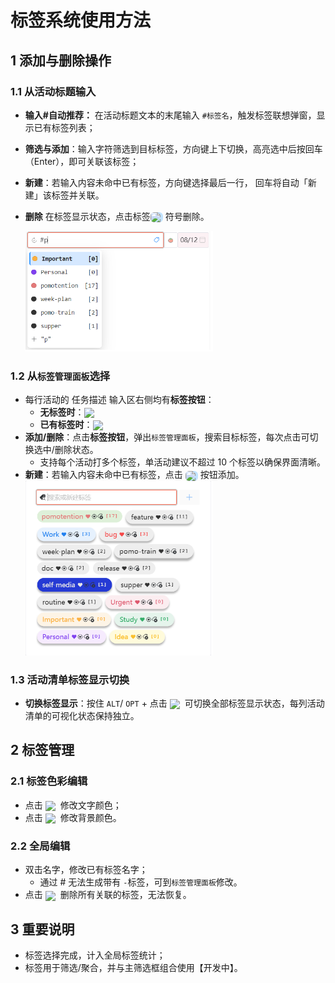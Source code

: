 # 标签系统使用方法

## 1 添加与删除操作

### 1.1 从活动标题输入

- **输入#自动推荐：** 在活动标题文本的末尾输入 `#标签名`，触发标签联想弹窗，显示已有标签列表；
- **筛选与添加**：输入字符筛选到目标标签，方向键上下切换，高亮选中后按回车（Enter），即可关联该标签；
- **新建**：若输入内容未命中已有标签，方向键选择最后一行， 回车将自动「新建」该标签并关联。
- **删除** 在标签显示状态，点击标签<img src="/icons/Add16Regular.svg" width="20" style="display:inline-block;vertical-align:middle;margin:0;background:rgb(193, 226, 255);border-radius: 6px;"> 符号删除。

  <img src="/tag-input.png" alt="Tag Input" width="300">

### 1.2 从`标签管理面板`选择

- 每行活动的 任务描述 输入区右侧均有**标签按钮**：
  - **无标签时**：<img src="/icons/Tag16Regular.svg" width="20" style="display:inline-block;vertical-align:middle;margin:0;">
  - **已有标签时**：<img src="/icons/Tag16Filled.svg" width="20" style="display:inline-block;vertical-align:middle;margin:0;">
- **添加/删除**：点击**标签按钮**，弹出`标签管理面板`，搜索目标标签，每次点击可切换选中/删除状态。
  - 支持每个活动打多个标签，单活动建议不超过 10 个标签以确保界面清晰。
- **新建**：若输入内容未命中已有标签，点击 <img src="/icons/Add16Regular.svg" width="20" style="display:inline-block;vertical-align:middle;margin:0;background:rgb(193, 226, 255);border-radius: 6px;"> 按钮添加。
  <img src="/tag-manager.png" alt="Tag Manger" width="300">

### 1.3 活动清单标签显示切换

- **切换标签显示**：按住 `ALT`/ `OPT` + 点击 <img src="/icons/CancelOutlined.svg" width="20" style="display: inline-block; vertical-align: middle; margin:0;"> 可切换全部标签显示状态，每列活动清单的可视化状态保持独立。

## 2 标签管理

### 2.1 标签色彩编辑

- 点击 <img src="/icons/Heart16Filled.svg" width="20" style="display: inline-block; vertical-align: middle; margin:0;"> 修改文字颜色；
- 点击 <img src="/icons/HeartCircle16Regular.svg" width="20" style="display: inline-block; vertical-align: middle; margin:0;"> 修改背景颜色。

### 2.2 全局编辑

- 双击名字，修改已有标签名字；
  - 通过 # 无法生成带有 `-`标签，可到`标签管理面板`修改。
- 点击 <img src="/icons/TagDismiss16Regular.svg" width="20" style="display: inline-block; vertical-align: middle; margin:0;"> 删除所有关联的标签，无法恢复。

## 3 重要说明

- 标签选择完成，计入全局标签统计；
- 标签用于筛选/聚合，并与主筛选框组合使用【开发中】。
